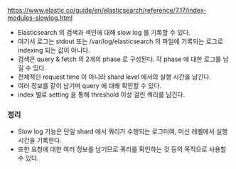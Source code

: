 https://www.elastic.co/guide/en/elasticsearch/reference/7.17/index-modules-slowlog.html

- Elasticsearch 의 검색과 색인에 대해 slow log 를 기록할 수 있다.
- 여기서 로그는 stdout 또는 /var/log/elasticsearch 의 파일에 기록되는 로그로 indexing 되는 값이 아니다.
- 검색은 query & fetch 의 2개의 phase 로 구성된다. 각 phase 에 대한 로그를 남길 수 있다.
- 전체적인 request time 이 아니라 shard level 에서의 실행 시간을 남긴다.
- 여러 정보를 같이 남기며 query 에 대해 확인할 수 있다.
- index 별로 setting 을 통해 threshold 이상 걸린 쿼리를 남긴다.


### 정리
- Slow log 기능은 단일 shard 에서 쿼리가 수행되는 로그미여, 머신 레벨에서 실행 시간을 기록한다.
- 또한 요청에 대한 여러 정보를 남기므로 쿼리를 확인하는 것 등의 목적으로 사용할 수 있다.
